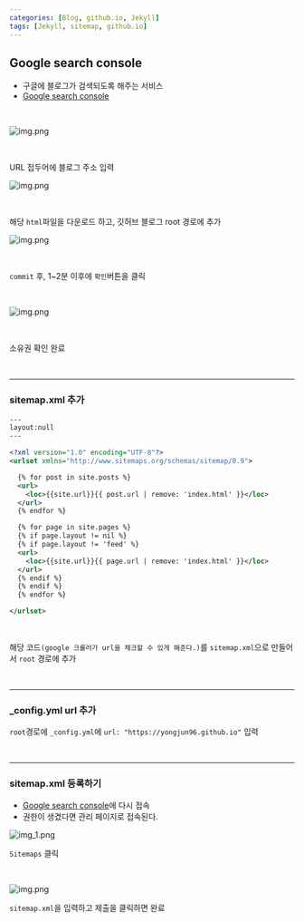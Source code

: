 ```yaml
---
categories: [Blog, github.io, Jekyll]
tags: [Jekyll, sitemap, github.io]
---
```


## Google search console
- 구글에 블로그가 검색되도록 해주는 서비스
- <a href="https://search.google.com/search-console/about" target="_blank">Google search console</a>

<br>

![img.png](../assets/img/postimg/2024-06-05/url추가.png)  

<br>

URL 접두어에 블로그 주소 입력

![img.png](../assets/img/postimg/2024-06-05/소유권%20확인.png)

<br>

해당 `html`파일을 다운로드 하고, 깃허브 블로그 root 경로에 추가

![img.png](../assets/img/postimg/2024-06-05/root경로%20추가.png)

<br>

`commit` 후, 1~2분 이후에 `확인`버튼을 클릭

<br>

![img.png](../assets/img/postimg/2024-06-05/img.png)

<br>

소유권 확인 완료

<br>

---

### sitemap.xml 추가

```xml
---
layout:null
---

<?xml version="1.0" encoding="UTF-8"?>
<urlset xmlns="http://www.sitemaps.org/schemas/sitemap/0.9">

  {% for post in site.posts %}
  <url>
    <loc>{{site.url}}{{ post.url | remove: 'index.html' }}</loc>
  </url>
  {% endfor %}

  {% for page in site.pages %}
  {% if page.layout != nil %}
  {% if page.layout != 'feed' %}
  <url>
    <loc>{{site.url}}{{ page.url | remove: 'index.html' }}</loc>
  </url>
  {% endif %}
  {% endif %}
  {% endfor %}

</urlset>
```

<br>

해당 코드`(google 크롤러가 url을 체크할 수 있게 해준다.)`를 `sitemap.xml`으로 만들어서 `root` 경로에 추가

<br>

---

### _config.yml url 추가

`root`경로에 `_config.yml`에 `url: "https://yongjun96.github.io"` 입력

<br>

---

### sitemap.xml 등록하기

- <a href="https://search.google.com/search-console/about" target="_blank">Google search console</a>에 다시 접속
- 권한이 생겼다면 관리 페이지로 접속된다.

![img_1.png](../assets/img/postimg/2024-06-05/관리페이지.png)

`Sitemaps` 클릭

<br>

![img.png](../assets/img/postimg/2024-06-05/Sitemaps%20제출.png)

`sitemap.xml`을 입력하고 제출을 클릭하면 완료





